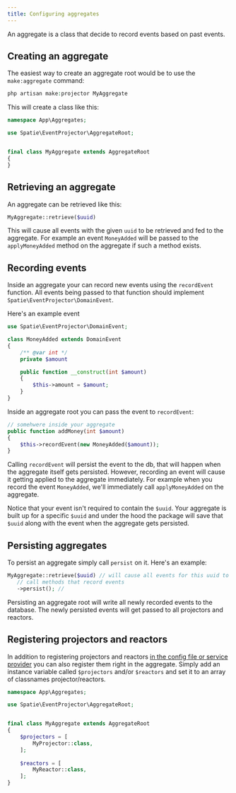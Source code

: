 ```yaml
---
title: Configuring aggregates
---
```


An aggregate is a class that decide to record events based on past events.

## Creating an aggregate 
 
The easiest way to create an aggregate root would be to use the `make:aggregate` command:

```php
php artisan make:projector MyAggregate
```

This will create a class like this:

```php
namespace App\Aggregates;

use Spatie\EventProjector\AggregateRoot;


final class MyAggregate extends AggregateRoot
{
}
```

## Retrieving an aggregate

An aggregate can be retrieved like this:

```php
MyAggregate::retrieve($uuid)
```

This will cause all events with the given `uuid` to be retrieved and fed to the aggregate. For example an event `MoneyAdded` will be passed to the `applyMoneyAdded` method on the aggregate if such a method exists.

## Recording events

Inside an aggregate your can record new events using the `recordEvent` function. All events being passed to that function should implement `Spatie\EventProjector\DomainEvent`.

Here's an example event

```php
use Spatie\EventProjector\DomainEvent;

class MoneyAdded extends DomainEvent
{
    /** @var int */
    private $amount

    public function __construct(int $amount)
    {
        $this->amount = $amount;
    }
}
```

Inside an aggregate root you can pass the event to `recordEvent`:

```php
// somehwere inside your aggregate
public function addMoney(int $amount)
{
    $this->recordEvent(new MoneyAdded($amount));
}
```

Calling `recordEvent` will persist the event to the db, that will happen when the aggregate itself gets persisted. However, recording an event will cause it getting applied to the aggregate immediately. For example when you record the event `MoneyAdded`, we'll immediately call `applyMoneyAdded` on the aggregate.

Notice that your event isn't required to contain the `$uuid`. Your aggregate is built up for a specific `$uuid` and under the hood the package will save that `$uuid` along with the event when the aggregate gets persisted.

## Persisting aggregates

To persist an aggregate simply call `persist` on it. Here's an example:

```php
MyAggregate::retrieve($uuid) // will cause all events for this uuid to be fed to the `apply*` methods
   // call methods that record events
   ->persist(); // 
```

Persisting an aggregate root will write all newly recorded events to the database. The newly persisted events will get passed to all projectors and reactors.

## Registering projectors and reactors

In addition to registering projectors and reactors [in the config file or service provider](https://docs.spatie.be/laravel-event-projector/v2/using-projectors/creating-and-configuring-projectors#registering-projectors) you can also register them right in the aggregate. Simply add an instance variable called `$projectors` and/or `$reactors` and set it to an array of classnames projector/reactors.

```php
namespace App\Aggregates;

use Spatie\EventProjector\AggregateRoot;


final class MyAggregate extends AggregateRoot
{
    $projectors = [
        MyProjector::class,
    ];
    
    $reactors = [
        MyReactor::class,
    ];
}
```

